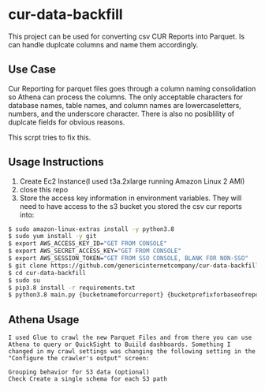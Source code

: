 # cur-data-backfill

This project can be used for converting csv CUR Reports into Parquet. Is can handle duplcate columns and name them accordingly. 

## Use Case

Cur Reporting for parquet files goes through a column naming consolidation so Athena can process the columns. The only acceptable characters for database names, table names, and column names are lowercaseletters, numbers, and the underscore character. There is also no posiblility of duplcate fields for obvious reasons.

This scrpt tries to fix this. 


## Usage Instructions

1. Create Ec2 Instance(I used t3a.2xlarge running Amazon Linux 2 AMI)
2. close this repo
3. Store the access key information in environment variables. They will need to have access to the s3 bucket you stored the csv cur reports into:

``` bash
$ sudo amazon-linux-extras install -y python3.8
$ sudo yum install -y git
$ export AWS_ACCESS_KEY_ID="GET FROM CONSOLE"
$ export AWS_SECRET_ACCESS_KEY="GET FROM CONSOLE"
$ export AWS_SESSION_TOKEN="GET FROM SSO CONSOLE, BLANK FOR NON-SSO"
$ git clone https://github.com/genericinternetcompany/cur-data-backfill.git
$ cd cur-data-backfill
$ sudo su
$ pip3.8 install -r requirements.txt
$ python3.8 main.py {bucketnameforcurreport} {bucketprefixforbaseofreport}
```

## Athena Usage


    I used Glue to crawl the new Parquet Files and from there you can use Athena to query or QuickSight to Buiild dashboards. Something I changed in my crawl settings was changing the following setting in the "Configure the crawler's output" screen:

    Grouping behavior for S3 data (optional)
    Check Create a single schema for each S3 path

